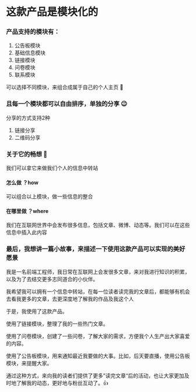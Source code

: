 # 这款产品是模块化的

### 产品支持的模块有：
1. 公告板模块
2. 基础信息模块 
3. 链接模块
4. 问卷模块
5. 联系模块

可以选择不同模块，来组合成属于自己的个人主页 👏

### 且每一个模块都可以自由排序，单独的分享 😉

分享的方式支持2种
1. 链接分享
2. 二维码分享

### 关于它的畅想 👹

我们可以拿它来做我们个人的信息中转站

####  怎么做 ？how

可以组合以上模块，做一些信息的整合

#### 在哪里做 ？where 

我们在互联网世界中会发布很多信息，包括文章、微博、动态等。我们可以在这些信息中插入此内容

### 最后，我想讲一篇小故事，来描述一下使用这款产品可以实现的美好愿景

  我是一名前端工程师，我日常在互联网上会发很多文章，来对我进行知识的积累，以及为了去结交更多志同道合的小伙伴。
  
  我希望我可以拥有一个信息中转站，在每一位读者读完我的文章后，都能够有机会去看我更多的文章，去更深度地了解我的作品及我这个人
  
  于是，我使用了这款产品。
  
  使用了链接模块，整理了我的一些热门文章。
  
  使用了问卷模块，创建了一些问卷，了解大家的需求，方便我个人生产出大家喜爱的内容。
  
  使用了公告板模块，用来通知最近我要做的大事。比如，后天要直播，使用公告板模块，来提醒大家。
  
  通过这种方式，来向我的读者们提供了更多”读完文章“后的活动，也让大家更加及时地了解我的动态，更好地与粉丝互动了。👍
